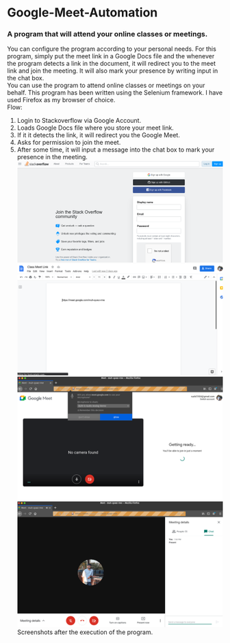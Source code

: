 # Google-Meet-Automation
### A program that will attend your online classes or meetings.
You can configure the program according to your personal needs.
For this program, simply put the meet link in a Google Docs file and the whenever the program detects a link in the document, it will redirect you to the meet link and join the meeting. It will also mark your presence by writing input in the chat box.  
You can use the program to attend online classes or meetings on your behalf. 
This program has been written using the Selenium framework. I have used Firefox as my browser of choice.   
Flow:  
1. Login to Stackoverflow via Google Account.  
2. Loads Google Docs file where you store your meet link.  
3. If it it detects the link, it will redirect you the Google Meet.  
4. Asks for permission to join the meet.  
5. After some time, it will input a message into the chat box to mark your presence in the meeting.  
![Stackoverflow login](https://github.com/rushil1904/Google-Meet-Automation/blob/main/etc/stack_login.png?raw=true)  
![Meet Link](https://github.com/rushil1904/Google-Meet-Automation/blob/main/etc/meet_link.png?raw=true)  
![Meet Start](https://github.com/rushil1904/Google-Meet-Automation/blob/main/etc/meet.png?raw=true)
![Meet](https://github.com/rushil1904/Google-Meet-Automation/blob/main/etc/meet1.png?raw=true)
Screenshots after the execution of the program. 
